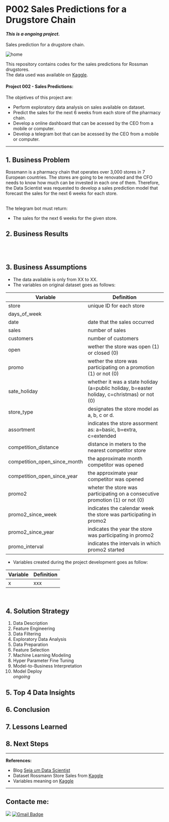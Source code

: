 # P002 Sales Predictions for a Drugstore Chain
**_This is a ongoing project._** <br><br>
Sales prediction for a drugstore chain.

![home](https://www.gsmmaniak.pl/wp-content/uploads/gsmmaniak/2019/03/rossmann-wypuscil-promocje-w-black-friday-ale-mocno-sie-przeliczyl-rozwscieczeni-klienci-skladaja-skargi-zwykle-zlodziejstwo-2389046.jpg) 

This repository contains codes for the sales predictions for Rossman drugstores. <br>
The data used was available on [Kaggle](https://www.kaggle.com/c/rossmann-store-sales).

#### Project 002 - Sales Predictions:
The objetives of this project are:
* Perform exploratory data analysis on sales available on dataset.
* Predict the sales for the next 6 weeks from each store of the pharmacy chain.
* Develop a online dashboard that can be acessed by the CEO from a mobile or computer.
* Develop a telegram bot that can be acessed by the CEO from a mobile or computer.

---
## 1. Business Problem
Rossmann is a pharmacy chain that operates over 3,000 stores in 7 European countries. The stores are going to be renovated and the CFO needs to know how much can be invested in each one of them. Therefore, the Data Scientist was requested to develop a sales prediction model that  forecast the sales for the next 6 weeks for each store.
<!-- Marco: This forecast also informs the CEO which store is able to account for its own restoration with the income within this period. -->

<br>The telegram bot must return:
   * The sales for the next 6 weeks for the given store.<br>

## 2. Business Results
<br>
<br>

## 3. Business Assumptions
* The data available is only from XX to XX.
* The variables on original dataset goes as follows:<br>

Variable | Definition
------------ | -------------
|store | unique ID for each store|
|days_of_week | |
|date | date that the sales occurred|
|sales | number of sales |
|customers | number of customers |
|open | wether the store was open (1) or closed (0)|
|promo | wether the store was participating on a promotion (1) or not (0)|
|sate_holiday | whether it was a state holiday (a=public holiday, b=easter holiday, c=christmas) or not (0) |
|store_type | designates the store model as a, b, c or d. |
|assortment | indicates the store assorment as: a=basic, b=extra, c=extended|
|competition_distance | distance in meters to the nearest competitor store |
|competition_open_since_month | the approximate month competitor was opened|
|competition_open_since_year | the approximate year competitor was opened|
|promo2 | wheter the store was participating on a consecutive promotion (1) or not (0)|
|promo2_since_week | indicates the calendar week the store was participating in promo2|
|promo2_since_year | indicates the year the store was participating in promo2|
|promo_interval | indicates the intervals in which promo2 started|

* Variables created during the project development goes as follow:

Variable | Definition
------------ | -------------
| x | xxx |


<br>

## 4. Solution Strategy
1. Data Description
2. Feature Engineering
3. Data Filtering
4. Exploratory Data Analysis
5. Data Preparation
6. Feature Selection
7. Machine Learning Modeling
8. Hyper Parameter Fine Tuning
9. Model-to-Business Interpretation
10. Model Deploy
<br>_ongoing_<br>

## 5. Top 4 Data Insights
<!-- 1. Properties built with basements decreased after the 80s
2. Almost 60% of the properties became available during summer/spring.
3. 50% of properties that should be bought are in a 15km radius from the lake.
4. Properties selected to be bought in a 15km radius from lake correspond to 60% of expected profit. -->

## 6. Conclusion
<!-- The objective of this project was to create a online dashboard to House Rocket's CEO. Deploying the dashboard on Heroku platforms provided the CEO acess from anywhere facilitating data visualization and business decisions. -->

## 7. Lessons Learned

## 8. Next Steps
<!--* Determine which season of the year would be the best to execute a sale.
* Get more address data to fill NAs.
* Expand this methodology to other regions that House Rocket operates.-->


----
**References:**
* Blog [Seja um Data Scientist](https://sejaumdatascientist.com/eu-criei-esse-projeto-e-consegui-meu-primeiro-emprego-como-data-scientist/)
* Dataset Rossmann Store Sales from [Kaggle](https://www.kaggle.com/c/rossmann-store-sales/overview)
* Variables meaning on [Kaggle](https://www.kaggle.com/c/rossmann-store-sales/data)

----
## Contacte me:
[<img src="https://img.shields.io/badge/linkedin-%230077B5.svg?&style=for-the-badge&logo=linkedin&logoColor=white" />](https://www.linkedin.com/in/marianaborgal/)
[![Gmail Badge](https://img.shields.io/badge/Gmail-D14836?style=for-the-badge&logo=gmail&logoColor=white&link=mailto:mariana.albor@gmail.com)](mailto:mariana.albor@gmail.com)
